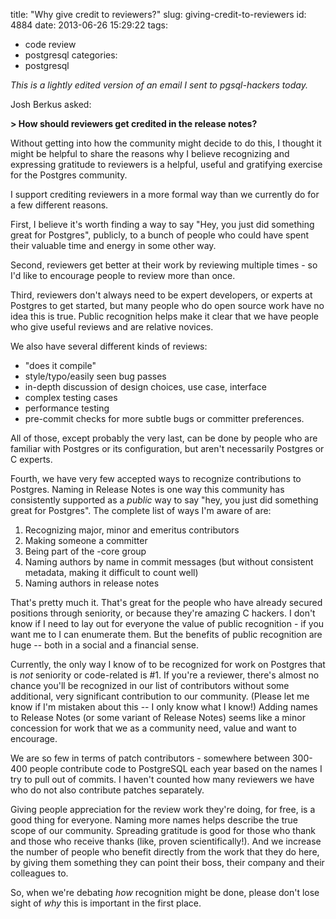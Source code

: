 title: "Why give credit to reviewers?"
slug: giving-credit-to-reviewers
id: 4884
date: 2013-06-26 15:29:22
tags: 
- code review
- postgresql
categories: 
- postgresql

_This is a lightly edited version of an email I sent to pgsql-hackers today._

Josh Berkus asked:

**> How should reviewers get credited in the release notes?**

Without getting into how the community might decide to do this, I thought it might be helpful to share the reasons why I believe recognizing and expressing gratitude to reviewers is a helpful, useful and gratifying exercise for the Postgres community.

I support crediting reviewers in a more formal way than we currently do for a few different reasons.

First, I believe it's worth finding a way to say "Hey, you just did something great for Postgres", publicly, to a bunch of people who could have spent their valuable time and energy in some other way.

Second, reviewers get better at their work by reviewing multiple times - so I'd like to encourage people to review more than once.

Third, reviewers don't always need to be expert developers, or experts at Postgres to get started, but many people who do open source work have no idea this is true. Public recognition helps make it clear that we have people who give useful reviews and are relative novices.

We also have several different kinds of reviews:

*   "does it compile"
*   style/typo/easily seen bug passes
*   in-depth discussion of design choices, use case, interface
*   complex testing cases
*   performance testing
*   pre-commit checks for more subtle bugs or committer preferences.

All of those, except probably the very last, can be done by people who are familiar with Postgres or its configuration, but aren't necessarily Postgres or C experts.

Fourth, we have very few accepted ways to recognize contributions to Postgres. Naming in Release Notes is one way this community has consistently supported as a _public_ way to say "hey, you just did something great for Postgres". The complete list of ways I'm aware of are:

1.  Recognizing major, minor and emeritus contributors
2.  Making someone a committer
3.  Being part of the -core group
4.  Naming authors by name in commit messages (but without consistent metadata, making it difficult to count well)
5.  Naming authors in release notes

That's pretty much it. That's great for the people who have already secured positions through seniority, or because they're amazing C hackers. I don't know if I need to lay out for everyone the value of public recognition - if you want me to I can enumerate them. But the benefits of public recognition are huge -- both in a social and a financial sense.

Currently, the only way I know of to be recognized for work on Postgres that is _not_ seniority or code-related is #1\. If you're a reviewer, there's almost no chance you'll be recognized in our list of contributors without some additional, very significant contribution to our community. (Please let me know if I'm mistaken about this -- I only know what I know!) Adding names to Release Notes (or some variant of Release Notes) seems like a minor concession for work that we as a community need, value and want to encourage.

We are so few in terms of patch contributors - somewhere between 300-400 people contribute code to PostgreSQL each year based on the names I try to pull out of commits. I haven't counted how many reviewers we have who do not also contribute patches separately.

Giving people appreciation for the review work they're doing, for free, is a good thing for everyone. Naming more names helps describe the true scope of our community. Spreading gratitude is good for those who thank and those who receive thanks (like, proven scientifically!). And we increase the number of people who benefit directly from the work that they do here, by giving them something they can point their boss, their company and their colleagues to.

So, when we're debating _how_ recognition might be done, please don't lose sight of _why_ this is important in the first place.
